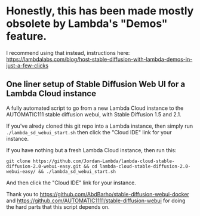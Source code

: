 # Honestly, this has been made mostly obsolete by Lambda's "Demos" feature.

I recommend using that instead, instructions here: https://lambdalabs.com/blog/host-stable-diffusion-with-lambda-demos-in-just-a-few-clicks


## One liner setup of Stable Diffusion Web UI for a Lambda Cloud instance

A fully automated script to go from a new Lambda Cloud instance to the AUTOMATIC111 stable diffusion webui, with Stable Diffusion 1.5 and 2.1.

If you've alredy cloned this git repo into a Lambda instance, then simply run `./lambda_sd_webui_start.sh` then click the "Cloud IDE" link for your instance.

If you have nothing but a fresh Lambda Cloud instance, then run this:
```
git clone https://github.com/Jordan-Lambda/lambda-cloud-stable-diffusion-2.0-webui-easy.git && cd lambda-cloud-stable-diffusion-2.0-webui-easy/ && ./lambda_sd_webui_start.sh
```

And then click the "Cloud IDE" link for your instance.

Thank you to https://github.com/AbdBarho/stable-diffusion-webui-docker and https://github.com/AUTOMATIC1111/stable-diffusion-webui for doing the hard parts that this script depends on.
